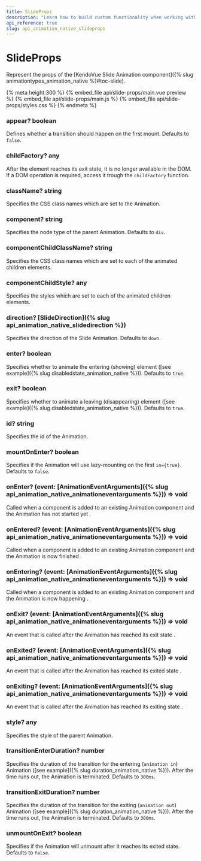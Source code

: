 ```yaml
---
title: SlideProps
description: "Learn how to build custom functionality when working with the Vue Animations by Kendo UI with the help of the SlideProps."
api_reference: true
slug: api_animation_native_slideprops
---
```


# SlideProps
Represent the props of the [KendoVue Slide Animation component]({% slug animationtypes_animation_native %}#toc-slide).

{% meta height:300 %}
{% embed_file api/slide-props/main.vue preview %}
{% embed_file api/slide-props/main.js %}
{% embed_file api/slide-props/styles.css %}
{% endmeta %}


### appear? <span class='code'>boolean</span>
Defines whether a transition should happen on the first mount. Defaults to `false`.

### childFactory? <span class='code'>any</span>
After the element reaches its exit state, it is no longer available in the DOM. If a DOM operation is required, access it trough the `childFactory` function.

### className? <span class='code'>string</span>
Specifies the CSS class names which are set to the Animation.

### component? <span class='code'>string</span>
Specifies the node type of the parent Animation. Defaults to `div`.

### componentChildClassName? <span class='code'>string</span>
Specifies the CSS class names which are set to each of the animated children elements.

### componentChildStyle? <span class='code'>any</span>
Specifies the styles which are set to each of the animated children elements.

### direction? <span class='code'>[SlideDirection]({% slug api_animation_native_slidedirection %})</span>
Specifies the direction of the Slide Animation. Defaults to `down`.

### enter? <span class='code'>boolean</span>
Specifies whether to animate the entering (showing) element ([see example]({% slug disabledstate_animation_native %})). Defaults to `true`.

### exit? <span class='code'>boolean</span>
Specifies whether to animate a leaving (disappearing) element ([see example]({% slug disabledstate_animation_native %})). Defaults to `true`.

### id? <span class='code'>string</span>
Specifies the id of the Animation.

### mountOnEnter? <span class='code'>boolean</span>
Specifies if the Animation will use lazy-mounting on the first `in={true}`. Defaults to `false`.

### onEnter? <span class='code'>(event: [AnimationEventArguments]({% slug api_animation_native_animationeventarguments %})) => void</span>
Called when a component is added to an existing Animation component and the Animation has not started yet .

### onEntered? <span class='code'>(event: [AnimationEventArguments]({% slug api_animation_native_animationeventarguments %})) => void</span>
Called when a component is added to an existing Animation component and the Animation is now finished .

### onEntering? <span class='code'>(event: [AnimationEventArguments]({% slug api_animation_native_animationeventarguments %})) => void</span>
Called when a component is added to an existing Animation component and the Animation is now happening .

### onExit? <span class='code'>(event: [AnimationEventArguments]({% slug api_animation_native_animationeventarguments %})) => void</span>
An event that is called after the Animation has reached its exit state .

### onExited? <span class='code'>(event: [AnimationEventArguments]({% slug api_animation_native_animationeventarguments %})) => void</span>
An event that is called after the Animation has reached its exited state .

### onExiting? <span class='code'>(event: [AnimationEventArguments]({% slug api_animation_native_animationeventarguments %})) => void</span>
An event that is called after the Animation has reached its exiting state .

### style? <span class='code'>any</span>
Specifies the style of the parent Animation.

### transitionEnterDuration? <span class='code'>number</span>
Specifies the duration of the transition for the entering (`animation in`) Animation ([see example]({% slug duration_animation_native %})). After the time runs out, the Animation is terminated. Defaults to `300ms`.

### transitionExitDuration? <span class='code'>number</span>
Specifies the duration of the transition for the exiting (`animation out`) Animation ([see example]({% slug duration_animation_native %})). After the time runs out, the Animation is terminated. Defaults to `300ms`.

### unmountOnExit? <span class='code'>boolean</span>
Specifies if the Animation will unmount after it reaches its exited state. Defaults to `false`.


